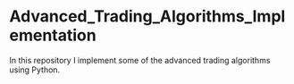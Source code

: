 # Advanced_Trading_Algorithms_Implementation
In this repository I implement some of the advanced trading algorithms using Python.
